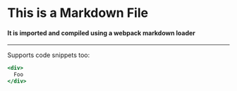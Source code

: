 # This is a Markdown File

#### It is imported and compiled using a webpack markdown loader

---

Supports code snippets too:

```jsx
<div>
  Foo
</div>
```
